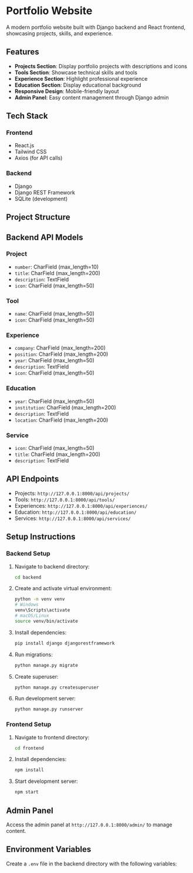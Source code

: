 # Portfolio Website

A modern portfolio website built with Django backend and React frontend, showcasing projects, skills, and experience.

## Features

- **Projects Section**: Display portfolio projects with descriptions and icons
- **Tools Section**: Showcase technical skills and tools
- **Experience Section**: Highlight professional experience
- **Education Section**: Display educational background
- **Responsive Design**: Mobile-friendly layout
- **Admin Panel**: Easy content management through Django admin

## Tech Stack

### Frontend

- React.js
- Tailwind CSS
- Axios (for API calls)

### Backend

- Django
- Django REST Framework
- SQLite (development)

## Project Structure

## Backend API Models

### Project

- `number`: CharField (max_length=10)
- `title`: CharField (max_length=200)
- `description`: TextField
- `icon`: CharField (max_length=50)

### Tool

- `name`: CharField (max_length=50)
- `icon`: CharField (max_length=50)

### Experience

- `company`: CharField (max_length=200)
- `position`: CharField (max_length=200)
- `year`: CharField (max_length=50)
- `description`: TextField
- `icon`: CharField (max_length=50)

### Education

- `year`: CharField (max_length=50)
- `institution`: CharField (max_length=200)
- `description`: TextField
- `location`: CharField (max_length=200)

### Service

- `icon`: CharField (max_length=50)
- `title`: CharField (max_length=200)
- `description`: TextField

## API Endpoints

- Projects: `http://127.0.0.1:8000/api/projects/`
- Tools: `http://127.0.0.1:8000/api/tools/`
- Experiences: `http://127.0.0.1:8000/api/experiences/`
- Education: `http://127.0.0.1:8000/api/education/`
- Services: `http://127.0.0.1:8000/api/services/`

## Setup Instructions

### Backend Setup

1. Navigate to backend directory:
   ```bash
   cd backend
   ```
2. Create and activate virtual environment:
   ```bash
   python -m venv venv
   # Windows
   venv\Scripts\activate
   # macOS/Linux
   source venv/bin/activate
   ```
3. Install dependencies:
   ```bash
   pip install django djangorestframework
   ```
4. Run migrations:
   ```bash
   python manage.py migrate
   ```
5. Create superuser:
   ```bash
   python manage.py createsuperuser
   ```
6. Run development server:
   ```bash
   python manage.py runserver
   ```

### Frontend Setup

1. Navigate to frontend directory:
   ```bash
   cd frontend
   ```
2. Install dependencies:
   ```bash
   npm install
   ```
3. Start development server:
   ```bash
   npm start
   ```

## Admin Panel

Access the admin panel at `http://127.0.0.1:8000/admin/` to manage content.

## Environment Variables

Create a `.env` file in the backend directory with the following variables:
